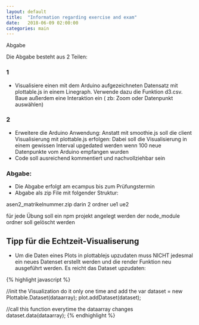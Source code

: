 ```yaml
---
layout: default
title:  "Information regarding exercise and exam"
date:   2018-06-09 02:00:00
categories: main
---
```


Abgabe

Die Abgabe besteht aus 2 Teilen:

### 1
- Visualisiere einen mit dem Arduino aufgezeichneten Datensatz mit plottable.js in einem Linegraph. Verwende dazu die Funktion  d3.csv. Baue außerdem eine Interaktion ein ( zb: Zoom oder Datenpunkt auswählen)

### 2

- Erweitere die Arduino Anwendung: Anstatt mit smoothie.js soll die client Visualisierung mit plottable.js erfolgen: Dabei soll die Visualisierung in einem gewissen Interval upgedated werden wenn 100 neue Datenpunkte vom Arduino empfangen wurden
- Code soll ausreichend kommentiert und nachvollziehbar sein

### Abgabe:

- Die Abgabe erfolgt am ecampus bis zum Prüfungstermin
- Abgabe als zip File mit folgender Struktur:

asen2_matrikelnummer.zip
  darin 2 ordner
  ue1
  ue2

für jede Übung soll ein npm projekt angelegt werden
der node_module ordner soll gelöscht werden

## Tipp für die Echtzeit-Visualiserung

- Um die Daten eines Plots in plottablejs upzudaten muss NICHT jedesmal ein neues Datenset erstellt werden und die render Funktion neu ausgeführt werden. Es reicht das Dataset upzudaten:

{% highlight javascript %}

//init the Visualization do it only one time and add the
var dataset = new Plottable.Dataset(dataarray);
plot.addDataset(dataset);

//call this function everytime the dataarray changes
dataset.data(dataarray);
{% endhighlight %}
